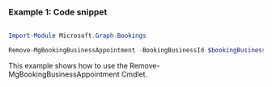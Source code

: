 ### Example 1: Code snippet

```powershell

Import-Module Microsoft.Graph.Bookings

Remove-MgBookingBusinessAppointment -BookingBusinessId $bookingBusinessId -BookingAppointmentId $bookingAppointmentId

```
This example shows how to use the Remove-MgBookingBusinessAppointment Cmdlet.

